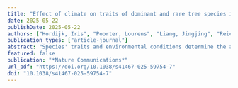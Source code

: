 ```yaml
---
title: "Effect of climate on traits of dominant and rare tree species in the world's forests"
date: 2025-05-22
publishDate: 2025-05-22
authors: ["Hordijk, Iris", "Poorter, Lourens", "Liang, Jingjing", "Reich, Peter B.", "de-Miguel, Sergio", "Nabuurs, Gert-Jan", "Gamarra, Javier G. P.", "Chen, Han Y. H.", "Zhou, Mo", "Wiser, Susan K.", "Pretzsch, Hans", "Paquette, Alain", "Picard, Nicolas", "Hérault, Bruno", "Bastin, Jean-Francois", "Alberti, Giorgio", "Abegg, Meinrad", "Adou Yao, Yves C.", "Almeyda Zambrano, Angelica M.", "Alvarado, Braulio V.", "Alvarez-Davila, Esteban", "Alvarez-Loayza, Patricia", "Alves, Luciana F.", "Amaral, Iêda", "Ammer, Christian", "Antón-Fernández, Clara", "Araujo-Murakami, Alejandro", "Arroyo, Luzmila", "Avitabile, Valerio", "Aymard C, Gerardo A.", "Baker, Timothy", "Banki, Olaf", "Barroso, Jorcely", "Bastian, Meredith L.", "Birigazzi, Luca", "Birnbaum, Philippe", "Bitariho, Robert", "Boeckx, Pascal", "Bongers, Frans", "Bouriaud, Olivier", "Brancalion, Pedro H. S.", "Brandl, Susanne", "Brearley, Francis Q.", "Brienen, Roel", "Broadbent, Eben N.", "Bruelheide, Helge", "Cazzolla Gatti, Roberto", "Cesar, Ricardo G.", "Cesljar, Goran", "Chazdon, Robin L.", "Chisholm, Chelsea", "Cienciala, Emil", "Clark, Connie J.", "Clark, David B.", "Colletta, Gabriel", "Coomes, David", "Cornejo Valverde, Fernando", "Corral-Rivas, Jose J.", "Crim, Philip", "Cumming, Jonathan", "Dayanandan, Selvadurai", "De Gasper, André L.", "Decuyper, Mathieu", "Derroire, Géraldine", "DeVries, Ben", "Djordjevic, Ilija", "Dourdain, Aurélie", "Dolezal, Jiri", "Engone Obiang, Nestor Laurier", "Enquist, Brian", "Eyre, Teresa", "Fandohan, Adandé Belarmain", "Fayle, Tom M.", "Ferreira, Leandro V.", "Feldpausch, Ted R.", "Finér, Leena", "Fischer, Markus", "Fletcher, Christine", "Frizzera, Lorenzo", "Gianelle, Damiano", "Glick, Henry B.", "Harris, David", "Hector, Andrew", "Hemp, Andreas", "Herbohn, John", "Hillers, Annika", "Honorio Coronado, Eurídice N.", "Hui, Cang", "Cho, Hyunkook", "Ibanez, Thomas", "Jung, Ilbin", "Imai, Nobuo", "Jagodzinski, Andrzej M.", "Jaroszewicz, Bogdan", "Johannsen, Vivian", "Joly, Carlos A.", "Jucker, Tommaso", "Karminov, Viktor", "Kartawinata, Kuswata", "Kearsley, Elizabeth", "Kenfack, David", "Kennard, Deborah", "Kepfer-Rojas, Sebastian", "Keppel, Gunnar", "Khan, Mohammed Latif", "Killeen, Timothy", "Kim, Hyun Seok", "Kitayama, Kanehiro", "Köhl, Michael", "Korjus, Henn", "Kraxner, Florian", "Laarmann, Diana", "Lang, Mait", "Lewis, Simon", "Lu, Huicui", "Lukina, Natalia", "Maitner, Brian", "Malhi, Yadvinder", "Marcon, Eric", "Marimon, Beatriz Schwantes", "Marimon-Junior, Ben Hur", "Marshall, Andrew Robert", "Martin, Emanuel", "Martynenko, Olga", "Meave, Jorge A.", "Melo-Cruz, Omar", "Mendoza, Casimiro", "Merow, Cory", "Miscicki, Stanislaw", "Monteagudo Mendoza, Abel", "Moreno, Vanessa", "Mukul, Sharif A.", "Mundhenk, Philip", "Nava-Miranda, Maria G.", "Neill, David", "Neldner, Victor", "Nevenic, Radovan", "Ngugi, Michael", "Niklaus, Pascal A.", "Oleksyn, Jacek", "Ontikov, Petr", "Ortiz-Malavasi, Edgar", "Pan, Yude", "Parada-Gutierrez, Alexander", "Parfenova, Elena", "Park, Minjee", "Parren, Marc", "Parthasarathy, Narayanaswamy", "Peri, Pablo L.", "Pfautsch, Sebastian", "Phillips, Oliver L.", "Piedade, Maria Teresa", "Piotto, Daniel", "Pitman, Nigel C. A.", "Pollastrini, Martina", "Polo, Irina", "Poulsen, Axel Dalberg", "Poulsen, John R.", "Arevalo, Freddy Ramirez", "Restrepo-Correa, Zorayda", "Rodeghiero, Mirco", "Rolim, Samir", "Roopsind, Anand", "Rovero, Francesco", "Rutishauser, Ervan", "Saikia, Purabi", "Salas-Eljatib, Christian", "Schall, Peter", "Schepaschenko, Dmitry", "Scherer-Lorenzen, Michael", "Schmid, Bernhard", "Schöngart, Jochen", "Searle, Eric B.", "Seben, Vladimír", "Selvi, Federico", "Serra-Diaz, Josep M.", "Sheil, Douglas", "Shvidenko, Anatoly", "Silva-Espejo, Javier", "Silveira, Marcos", "Singh, James", "Sist, Plinio", "Slik, Ferry", "Sonké, Bonaventure", "Souza, Alexandre F.", "Ter Steege, Hans", "Stereńczak, Krzysztof", "Svenning, Jens-Christian", "Svoboda, Miroslav", "Swanepoel, Ben", "Targhetta, Natalia", "Tchebakova, Nadja", "Thomas, Raquel", "Tikhonova, Elena", "Umunay, Peter", "Usoltsev, Vladimir", "Valencia, Renato", "Valladares, Fernando", "Van Der Plas, Fons", "Van Do, Tran", "Van Nuland, Michael E.", "Vasquez Martinez, Rodolfo", "Verbeeck, Hans", "Viana, Helder", "Vibrans, Alexander C.", "Vieira, Simone", "Von Gadow, Klaus", "Wang, Hua-Feng", "Watson, James", "Werner, Gijsbert D. A.", "Wittmann, Florian", "Wortel, Verginia", "Zagt, Roderick", "Zawila-Niedzwiecki, Tomasz", "Zhang, Chunyu", "Zhao, Xiuhai", "Zhu, Zhi-Xin", "Zo-Bi, Irie Casimir", "Maynard, Daniel S.", "Crowther, Thomas W."]
publication_types: ["article-journal"]
abstract: "Species' traits and environmental conditions determine the abundance of tree species across the globe. The extent to which traits of dominant and rare tree species differ remains untested across a broad environmental range, limiting our understanding of how species traits and the environment shape forest functional composition. We use a global dataset of tree composition of >22,000 forest plots and 11 traits of 1663 tree species to ask how locally dominant and rare species differ in their trait values, and how these differences are driven by climatic gradients in temperature and water availability in forest biomes across the globe. We find three consistent trait differences between locally dominant and rare species across all biomes; dominant species are taller, have softer wood and higher loading on the multivariate stem strategy axis (related to narrow tracheids and thick bark). The difference between traits of dominant and rare species is more strongly driven by temperature compared to water availability, as temperature might affect a larger number of traits. Therefore, climate change driven global temperature rise may have a strong effect on trait differences between dominant and rare tree species and may lead to changes in species abundances and therefore strong community reassembly."
featured: false
publication: "*Nature Communications*"
url_pdf: "https://doi.org/10.1038/s41467-025-59754-7"
doi: "10.1038/s41467-025-59754-7"
---
```


<span class="__dimensions_badge_embed__" data-doi="10.1038/s41467-025-59754-7"></span><script async src="https://badge.dimensions.ai/badge.js" charset="utf-8"></script>
